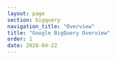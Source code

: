 ```yaml
---
layout: page
section: bigquery
navigation_title: "Overview"
title: "Google BigQuery Overview"
order: 1
date: 2020-04-22
---
```


<!---
Here will be information about Google BigQuery. Why we need it and how SegmentStram operates with it. In fact, BQ is the heart of SegmentStream and this should be explained.
-->